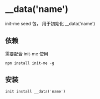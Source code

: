 # __data('name')
init-me seed 包， 用于初始化 __data('name')

## 依赖
需要配合 init-me 使用
```
npm install init-me -g
```

## 安装
```
init install __data('name')
```